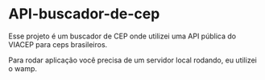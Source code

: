# API-buscador-de-cep
Esse projeto é um buscador de CEP onde utilizei uma API pública do VIACEP para ceps brasileiros. 

Para rodar aplicação você precisa de um servidor local rodando, eu utilizei o wamp.
